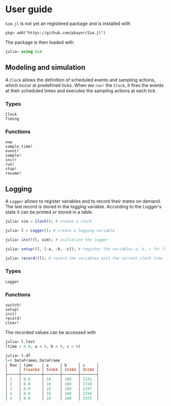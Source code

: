 # User guide

`Sim.jl` is not yet an registered package and is installed with

```
pkg> add("https://github.com/pbayer/Sim.jl")
```

The package is then loaded with

```julia
julia> using Sim
```

## Modeling and simulation

A `Clock` allows the definition of scheduled events and sampling actions, which occur at predefined ticks. When we `run!` the `Clock`, it fires the events at their scheduled times and executes the sampling actions at each tick.

### Types

```@docs
Clock
Timing
```

### Functions
```@docs
now
sample_time!
event!
sample!
incr!
run!
stop!
resume!
```

## Logging

A `Logger` allows to register variables and to record their states on demand.
The last record is stored in the logging variable. According to the Logger's state it can be printed or stored in a table.

```julia
julia> sim = Clock(); # create a clock

julia> l = Logger(); # create a logging variable

julia> init!(l, sim); # initialize the logger

julia> setup!(l, [:a, :b, :c]); # register the variables a, b, c for logging

julia> record!(l); # record the variables with the current clock time
```

### Types
```@docs
Logger
```

### Functions
```@docs
switch!
setup!
init!
record!
clear!
```

The recorded values can be accessed with

```julia
julia> l.last
(time = 0.0, a = 0, b = 0, c = 0)

julia> l.df
5×4 DataFrames.DataFrame
│ Row │ time    │ a     │ b     │ c     │
│     │ Float64 │ Int64 │ Int64 │ Int64 │
├─────┼─────────┼───────┼───────┼───────┤
│ 1   │ 0.0     │ 10    │ 100   │ 1331  │
│ 2   │ 0.0     │ 10    │ 100   │ 1728  │
│ 3   │ 0.0     │ 10    │ 100   │ 2197  │
│ 4   │ 0.0     │ 10    │ 100   │ 2744  │
│ 5   │ 0.0     │ 10    │ 100   │ 3375  │
```
